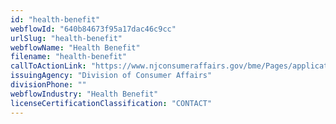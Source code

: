 ```yaml
---
id: "health-benefit"
webflowId: "640b84673f95a17dac46c9cc"
urlSlug: "health-benefit"
webflowName: "Health Benefit"
filename: "health-benefit"
callToActionLink: "https://www.njconsumeraffairs.gov/bme/Pages/applications.aspx"
issuingAgency: "Division of Consumer Affairs"
divisionPhone: ""
webflowIndustry: "Health Benefit"
licenseCertificationClassification: "CONTACT"
---
```


